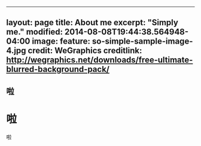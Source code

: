 ----
layout: page
title: About me
excerpt: "Simply me."
modified: 2014-08-08T19:44:38.564948-04:00
image:
  feature: so-simple-sample-image-4.jpg
credit: WeGraphics
 creditlink: http://wegraphics.net/downloads/free-ultimate-blurred-background-pack/
----


## 啦

# 啦

 啦
